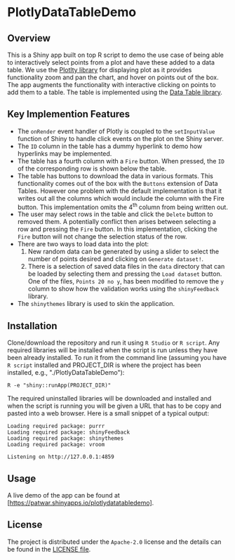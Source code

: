 # PlotlyDataTableDemo
## Overview
This is a Shiny app built on top R script to demo the use case of being able to interactively select points from a plot and have these added to a data table. We use the [Plotlty library](https://plotly.com) for displaying 
plot as it provides functionality zoom and pan the chart, and hover on points out of the box. The app augments the functionality with interactive clicking on points to add them to a table. The table is implemented
using the [Data Table library](https://rstudio.github.io/DT/).
## Key Implemention Features
* The `onRender` event handler of Plotly is coupled to the `setInputValue` function of Shiny to handle click events on the plot on the Shiny server.
* The `ID` column in the table has a dummy hyperlink to demo how hyperlinks may be implemented.
* The table has a fourth column with a `Fire` button. When pressed, the `ID` of the corresponding row is shown below the table.
* The table has buttons to download the data in various formats. This functionality comes out of the box with the `Buttons` extension of Data Tables. However one problem with the default implementation is that
it writes out all the columns which would include the column with the Fire button. This implementation omits the 4<sup>th </sup> column from being written out.
* The user may select rows in the table and click the `Delete` button to removed them. A potentially conflict then arises between selecting a row and pressing the `Fire` button. In this implementation,
clicking the `Fire` button will not change the selection status of the row.
* There are two ways to load data into the plot:
  1. New random data can be generated by using a slider to select the number of points desired and clicking on `Generate dataset!`.
  2. There is a selection of saved data files in the `data` directory that can be loaded by selecting them and pressing the `Load dataset` button. One of the files, `Points 20 no y`, has been modified to remove the `y` column to show how the validation works using the `shinyFeedback` library.
* The `shinythemes` library is used to skin the application.
## Installation
Clone/download the repository and run it using `R Studio` or `R script`. Any required libraries will be installed when the script is run unless they have been already installed.
To run it from the command line (assuming you have `R script` installed and PROJECT_DIR is where the project has been installed, e.g., "./PlotlyDataTableDemo"):
```
R -e "shiny::runApp(PROJECT_DIR)"
```
The required uninstalled libraries will be downloaded and installed and when the script is running you will be given a URL that has to be copy and pasted into a web browser. Here is a small snippet of a typical output:
```
Loading required package: purrr
Loading required package: shinyFeedback
Loading required package: shinythemes
Loading required package: vroom

Listening on http://127.0.0.1:4859
```
## Usage
A live demo of the app can be found at [https://patwar.shinyapps.io/plotlydatatabledemo].

## License
The project is distributed under the `Apache-2.0` license and the details can be found in the [LICENSE file](./LICENSE).

